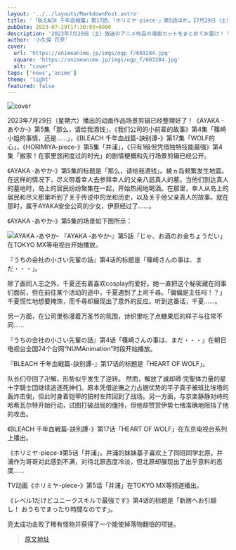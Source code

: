 ```yaml
---
layout: '../../layouts/MarkdownPost.astro'
title: '「BLEACH 千年血戦篇」第17話、「ホリミヤ-piece-」第5話ほか…【7月29日（土）放送】夏アニメ あらすじ＆先行カット'
pubDate: 2023-07-29T17:30:03+0900
description: '2023年7月29日（土）放送のアニメ作品の場面カットをまとめてお届け！『BLEACH 千年血戦篇-訣別譚-』『ホリミヤ-piece-』ほか。'
author: '小久保 花奈'
cover:
  url: 'https://animeanime.jp/imgs/ogp_f/603284.jpg'
  square: 'https://animeanime.jp/imgs/ogp_f/603284.jpg'
  alt: "cover"
tags: ['news','anime']
theme: 'light'
featured: false
---
```


![cover](https://animeanime.jp/imgs/ogp_f/603284.jpg)

2023年7月29日（星期六）播出的动画作品场景剪辑已经整理好了！《AYAKA ‐あやか‐》第5集「那么，请给我酒钱」，《我们公司的小前辈的故事》第4集「篠崎小姐的事情，还是……」，《BLEACH 千年血战篇-訣别谭-》第17集「WOLF的心」，《HORIMIYA-piece-》第5集「井浦」，《只有1级但凭借独特技能最强》第4集「搬家！在家里悠闲度过的时光」的剧情梗概和先行场景剪辑已经公开。

《AYAKA ‐あやか‐》第5集的标题是「那么，请给我酒钱」。綾ヵ岛频繁发生地震。在这样的情况下，尽义带着幸人去参拜幸人的父亲八凪真人的墓。当他们到达真人的墓地时，岛上的居民纷纷聚集在一起，开始热闹地喝酒。在那里，幸人从岛上的居民和尽义那里听到了关于传说中的龙和历史，以及关于他父亲真人的故事。就在那时，属于AYAKA安全公司的少女，伊原经过了……。

《AYAKA ‐あやか‐》第5集的场景如下图所示：

![AYAKA ‐あやか‐](https://animeanime.jp/imgs/zoom/603275.jpg)
『AYAKA ‐あやか‐』第5話「じゃ、お酒のお金ちょうだい」在TOKYO MX等电视台开始播放。

『うちの会社の小さい先輩の話』第4话的标题是「篠崎さんの事は、まだ・・・」。

除了画同人志之外，千夏还有着喜欢cosplay的爱好。她一直把这个秘密藏在同事们面前，但在前往某个活动的途中，千夏遇到了上司千尋。「偏偏是主任吗！？」千夏慌忙地想要掩饰，而千尋却展现出了意外的反应。听到这番话，千夏……。

另一方面，在公司里弥漫着万圣节的氛围，诗织里吃了点糖果后的样子与往常不同……

『うちの会社の小さい先輩の話』第4话「篠崎さんの事は、まだ・・・」在朝日电视台全国24个台网“NUMAnimation”时段开始播放。

『BLEACH 千年血戦篇-訣別譚-』第17话的标题是「HEART OF WOLF」。

队长们夺回了卍解，形势似乎发生了逆转。
然而，解放了滅却師·完聖体力量的星十字騎士団继续追逐死神们。原本凭借逆撫之力占据优势的平子真子被班比埃塔的轰炸击倒，但此时身着铠甲的狛村左阵回到了战场。另一方面，与京楽静静对峙的哈希瓦尔特开始行动，试图打破战局的僵持，但他却赞赏伊势七绪准确地阻挡了他的攻击。

《BLEACH 千年血戦篇-訣別譚-》第17话「HEART OF WOLF」在东京电视台系列上播出。

《ホリミヤ-piece-》第5话「井浦」。井浦的妹妹基子喜欢上了同班同学北原。井浦作为哥哥对此感到不满，对待北原态度冷淡，但北原却展现出了出乎意料的态度……

TV动画《ホリミヤ-piece-》第5话「井浦」在TOKYO MX等频道播出。

《レベル1だけどユニークスキルで最強です》第4话的标题是「新居へお引越し！ おうちでまったり時間なのです」。

亮太成功击败了稀有怪物并获得了一个能使掉落物翻倍的项链。

>[原文地址](https://animeanime.jp/article/2023/07/29/78923.html)  